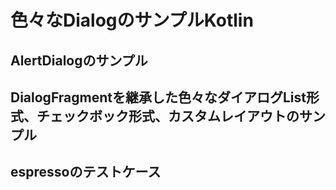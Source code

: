 # 色々なDialogのサンプルKotlin
## AlertDialogのサンプル
## DialogFragmentを継承した色々なダイアログList形式、チェックボック形式、カスタムレイアウトのサンプル
## espressoのテストケース
